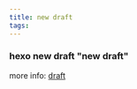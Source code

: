 ```yaml
---
title: new draft
tags:
---
```


### hexo new draft "new draft"
more info: [draft](https://blog.csdn.net/wizardforcel/article/details/40684575)
